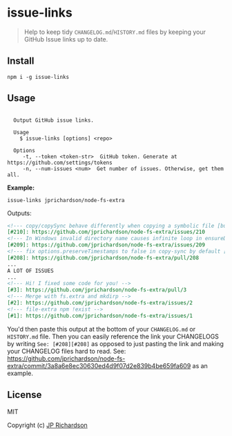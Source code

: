 issue-links
===========
> Help to keep tidy `CHANGELOG.md`/`HISTORY.md` files by keeping your GitHub Issue
links up to date.

Install
-------

    npm i -g issue-links


Usage
-----

```

  Output GitHub issue links.

  Usage
    $ issue-links [options] <repo>

  Options
     -t, --token <token-str>  GitHub token. Generate at https://github.com/settings/tokens
     -n, --num-issues <num>  Get number of issues. Otherwise, get them all.

```

**Example:**

    issue-links jprichardson/node-fs-extra

Outputs:

```markdown
<!--- copy/copySync behave differently when copying a symbolic file [bug, documentation, feature-copy] -->
[#210]: https://github.com/jprichardson/node-fs-extra/issues/210
<!--- In Windows invalid directory name causes infinite loop in ensureDir(). [bug] -->
[#209]: https://github.com/jprichardson/node-fs-extra/issues/209
<!--- fix options.preserveTimestamps to false in copy-sync by default [feature-copy] -->
[#208]: https://github.com/jprichardson/node-fs-extra/pull/208
...
A LOT OF ISSUES
...
<!--- Hi! I fixed some code for you! -->
[#3]: https://github.com/jprichardson/node-fs-extra/pull/3
<!--- Merge with fs.extra and mkdirp -->
[#2]: https://github.com/jprichardson/node-fs-extra/issues/2
<!--- file-extra npm !exist -->
[#1]: https://github.com/jprichardson/node-fs-extra/issues/1
```

You'd then paste this output at the bottom of your `CHANGELOG.md` or `HISTORY.md` file. Then you can easily reference
the link your CHANGELOGS by writing `See: [#208][#208]` as opposed to just pasting the link and making your CHANGELOG
files hard to read. See: https://github.com/jprichardson/node-fs-extra/commit/3a8a6e8ec30630ed4d9f07d2e839b4be659fa609 as an example.

License
-------

MIT

Copyright (c) [JP Richardson](https://github.com/jprichardson)
